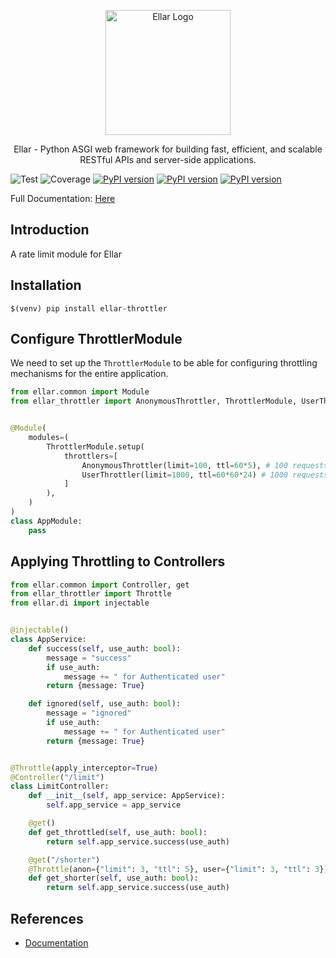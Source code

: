 <p align="center">
  <a href="#" target="blank"><img src="https://python-ellar.github.io/ellar/img/EllarLogoB.png" width="200" alt="Ellar Logo" /></a>
</p>

<p align="center">Ellar - Python ASGI web framework for building fast, efficient, and scalable RESTful APIs and server-side applications.</p>

![Test](https://github.com/eadwinCode/ellar-throttler/actions/workflows/test_full.yml/badge.svg)
![Coverage](https://img.shields.io/codecov/c/github/eadwinCode/ellar-throttler)
[![PyPI version](https://badge.fury.io/py/ellar-throttler.svg)](https://badge.fury.io/py/ellar-throttler)
[![PyPI version](https://img.shields.io/pypi/v/ellar-throttler.svg)](https://pypi.python.org/pypi/ellar-throttler)
[![PyPI version](https://img.shields.io/pypi/pyversions/ellar-throttler.svg)](https://pypi.python.org/pypi/ellar-throttler)

Full Documentation: [Here](https://eadwincode.github.io/ellar/throttling/)

## Introduction
A rate limit module for Ellar

## Installation
```shell
$(venv) pip install ellar-throttler
```

## Configure ThrottlerModule
We need to set up the `ThrottlerModule` to be able for configuring throttling mechanisms for the entire application.

```python
from ellar.common import Module
from ellar_throttler import AnonymousThrottler, ThrottlerModule, UserThrottler


@Module(
    modules=(
        ThrottlerModule.setup(
            throttlers=[
                AnonymousThrottler(limit=100, ttl=60*5), # 100 requests per 5mins
                UserThrottler(limit=1000, ttl=60*60*24) # 1000 requests per day
            ]
        ),
    )
)
class AppModule:
    pass
```

## Applying Throttling to Controllers

```python
from ellar.common import Controller, get
from ellar_throttler import Throttle
from ellar.di import injectable


@injectable()
class AppService:
    def success(self, use_auth: bool):
        message = "success"
        if use_auth:
            message += " for Authenticated user"
        return {message: True}

    def ignored(self, use_auth: bool):
        message = "ignored"
        if use_auth:
            message += " for Authenticated user"
        return {message: True}


@Throttle(apply_interceptor=True)
@Controller("/limit")
class LimitController:
    def __init__(self, app_service: AppService):
        self.app_service = app_service

    @get()
    def get_throttled(self, use_auth: bool):
        return self.app_service.success(use_auth)

    @get("/shorter")
    @Throttle(anon={"limit": 3, "ttl": 5}, user={"limit": 3, "ttl": 3}) # overriding anon and user throttler config
    def get_shorter(self, use_auth: bool):
        return self.app_service.success(use_auth)
```

## References
- [Documentation](https://python-ellar.github.io/ellar-throttler/)

